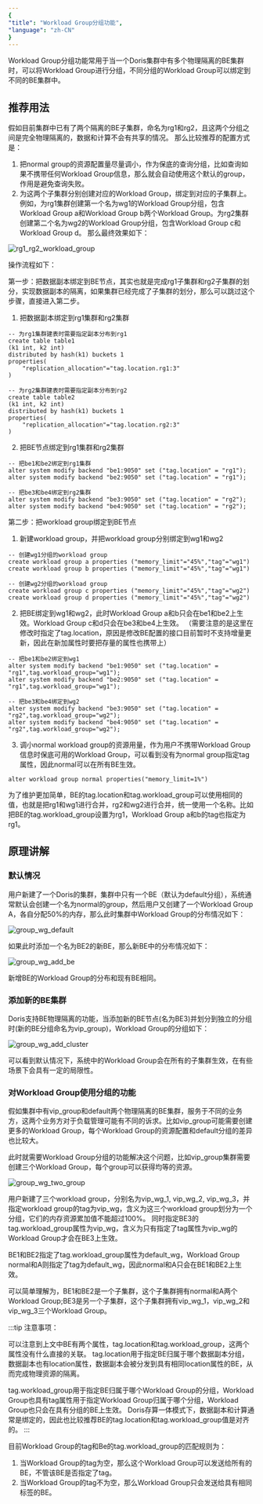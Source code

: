 ```yaml
---
{
"title": "Workload Group分组功能",
"language": "zh-CN"
}
---
```


<!--
Licensed to the Apache Software Foundation (ASF) under one
or more contributor license agreements.  See the NOTICE file
distributed with this work for additional information
regarding copyright ownership.  The ASF licenses this file
to you under the Apache License, Version 2.0 (the
"License"); you may not use this file except in compliance
with the License.  You may obtain a copy of the License at

  http://www.apache.org/licenses/LICENSE-2.0

Unless required by applicable law or agreed to in writing,
software distributed under the License is distributed on an
"AS IS" BASIS, WITHOUT WARRANTIES OR CONDITIONS OF ANY
KIND, either express or implied.  See the License for the
specific language governing permissions and limitations
under the License.
-->

Workload Group分组功能常用于当一个Doris集群中有多个物理隔离的BE集群时，可以将Workload Group进行分组，不同分组的Workload Group可以绑定到不同的BE集群中。

## 推荐用法
假如目前集群中已有了两个隔离的BE子集群，命名为rg1和rg2，且这两个分组之间是完全物理隔离的，数据和计算不会有共享的情况。
那么比较推荐的配置方式是：
1. 把normal group的资源配置量尽量调小，作为保底的查询分组，比如查询如果不携带任何Workload Group信息，那么就会自动使用这个默认的group，作用是避免查询失败。
2. 为这两个子集群分别创建对应的Workload Group，绑定到对应的子集群上。
   例如，为rg1集群创建第一个名为wg1的Workload Group分组，包含Workload Group a和Workload Group b两个Workload Group。为rg2集群创建第二个名为wg2的Workload Group分组，包含Workload Group c和Workload Group d。
那么最终效果如下：

![rg1_rg2_workload_group](/images/workload-management/rg1_rg2_workload_group.png)

操作流程如下：

第一步：把数据副本绑定到BE节点，其实也就是完成rg1子集群和rg2子集群的划分，实现数据副本的隔离，如果集群已经完成了子集群的划分，那么可以跳过这个步骤，直接进入第二步。
1. 把数据副本绑定到rg1集群和rg2集群
```
-- 为rg1集群建表时需要指定副本分布到rg1
create table table1
(k1 int, k2 int)
distributed by hash(k1) buckets 1
properties(
    "replication_allocation"="tag.location.rg1:3"
)

-- 为rg2集群建表时需要指定副本分布到rg2
create table table2
(k1 int, k2 int)
distributed by hash(k1) buckets 1
properties(
    "replication_allocation"="tag.location.rg2:3"
)
```

2. 把BE节点绑定到rg1集群和rg2集群
```
-- 把be1和be2绑定到rg1集群
alter system modify backend "be1:9050" set ("tag.location" = "rg1");
alter system modify backend "be2:9050" set ("tag.location" = "rg1");

-- 把be3和be4绑定到rg2集群
alter system modify backend "be3:9050" set ("tag.location" = "rg2");
alter system modify backend "be4:9050" set ("tag.location" = "rg2");
```

第二步：把workload group绑定到BE节点
1. 新建workload group，并把workload group分别绑定到wg1和wg2
```
-- 创建wg1分组的workload group
create workload group a properties ("memory_limit"="45%","tag"="wg1")
create workload group b properties ("memory_limit"="45%","tag"="wg1")

-- 创建wg2分组的workload group
create workload group c properties ("memory_limit"="45%","tag"="wg2")
create workload group d properties ("memory_limit"="45%","tag"="wg2")
```

2. 把BE绑定到wg1和wg2，此时Workload Group a和b只会在be1和be2上生效。Workload Group c和d只会在be3和be4上生效。
（需要注意的是这里在修改时指定了tag.location，原因是修改BE配置的接口目前暂时不支持增量更新，因此在新加属性时要把存量的属性也携带上）
```
-- 把be1和be2绑定到wg1
alter system modify backend "be1:9050" set ("tag.location" = "rg1",tag.workload_group="wg1");
alter system modify backend "be2:9050" set ("tag.location" = "rg1",tag.workload_group="wg1");

-- 把be3和be4绑定到wg2
alter system modify backend "be3:9050" set ("tag.location" = "rg2",tag.workload_group="wg2");
alter system modify backend "be4:9050" set ("tag.location" = "rg2",tag.workload_group="wg2");
```

3. 调小normal workload group的资源用量，作为用户不携带Workload Group信息时保底可用的Workload Group，可以看到没有为normal group指定tag属性，因此normal可以在所有BE生效。
```
alter workload group normal properties("memory_limit=1%")
```
为了维护更加简单，BE的tag.location和tag.workload_group可以使用相同的值，也就是把rg1和wg1进行合并，rg2和wg2进行合并，统一使用一个名称。比如把BE的tag.workload_group设置为rg1，Workload Group a和b的tag也指定为rg1。


## 原理讲解
### 默认情况
用户新建了一个Doris的集群，集群中只有一个BE（默认为default分组），系统通常默认会创建一个名为normal的group，然后用户又创建了一个Workload Group A，各自分配50%的内存，那么此时集群中Workload Group的分布情况如下：

![group_wg_default](/images/workload-management/group_wg_default.png)

如果此时添加一个名为BE2的新BE，那么新BE中的分布情况如下：

![group_wg_add_be](/images/workload-management/group_wg_add_be.png)

新增BE的Workload Group的分布和现有BE相同。

### 添加新的BE集群
Doris支持BE物理隔离的功能，当添加新的BE节点(名为BE3)并划分到独立的分组时(新的BE分组命名为vip_group)，Workload Group的分组如下：

![group_wg_add_cluster](/images/workload-management/group_wg_add_cluster.png)

可以看到默认情况下，系统中的Workload Group会在所有的子集群生效，在有些场景下会具有一定的局限性。

### 对Workload Group使用分组的功能
假如集群中有vip_group和default两个物理隔离的BE集群，服务于不同的业务方，这两个业务方对于负载管理可能有不同的诉求。比如vip_group可能需要创建更多的Workload Group，每个Workload Group的资源配置和default分组的差异也比较大。

此时就需要Workload Group分组的功能解决这个问题，比如vip_group集群需要创建三个Workload Group，每个group可以获得均等的资源。

![group_wg_two_group](/images/workload-management/group_wg_two_group.png)

用户新建了三个workload group，分别名为vip_wg_1, vip_wg_2, vip_wg_3，并指定workload group的tag为vip_wg，含义为这三个workload group划分为一个分组，它们的内存资源累加值不能超过100%。
同时指定BE3的tag.workload_group属性为vip_wg，含义为只有指定了tag属性为vip_wg的Workload Group才会在BE3上生效。

BE1和BE2指定了tag.workload_group属性为default_wg，Workload Group normal和A则指定了tag为default_wg，因此normal和A只会在BE1和BE2上生效。

可以简单理解为，BE1和BE2是一个子集群，这个子集群拥有normal和A两个Workload Group;BE3是另一个子集群，这个子集群拥有vip_wg_1，vip_wg_2和vip_wg_3三个Workload Group。

:::tip
注意事项：

可以注意到上文中BE有两个属性，tag.location和tag.workload_group，这两个属性没有什么直接的关联。
tag.location用于指定BE归属于哪个数据副本分组，数据副本也有location属性，数据副本会被分发到具有相同location属性的BE，从而完成物理资源的隔离。

tag.workload_group用于指定BE归属于哪个Workload Group的分组，Workload Group也具有tag属性用于指定Workload Group归属于哪个分组，Workload Group也只会在具有分组的BE上生效。
Doris存算一体模式下，数据副本和计算通常是绑定的，因此也比较推荐BE的tag.location和tag.workload_group值是对齐的。
   :::

目前Workload Group的tag和Be的tag.workload_group的匹配规则为：
1. 当Workload Group的tag为空，那么这个Workload Group可以发送给所有的BE，不管该BE是否指定了tag。
2. 当Workload Group的tag不为空，那么Workload Group只会发送给具有相同标签的BE。


